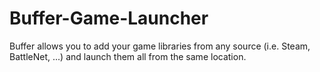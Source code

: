 # Buffer-Game-Launcher
Buffer allows you to add your game libraries from any source (i.e. Steam, BattleNet, ...) and launch them all from the same location.
